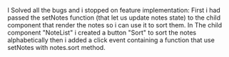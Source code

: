 I Solved all the bugs and i stopped on feature implementation:
First i had passed the setNotes function (that let us update notes state) to the child component that render the notes so i can use it to sort them.
In The child component "NoteList" i created a button "Sort" to sort the notes alphabetically then i added a click event containing a function that use setNotes with notes.sort method. 